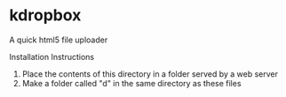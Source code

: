 kdropbox
========

A quick html5 file uploader

Installation Instructions

1. Place the contents of this directory in a folder served by a web server
2. Make a folder called "d" in the same directory as these files
